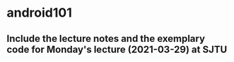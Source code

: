 # android101
## Include the lecture notes and the exemplary code for Monday's lecture (2021-03-29) at SJTU
